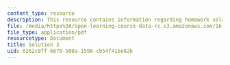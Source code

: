 ```yaml
---
content_type: resource
description: This resource contains information regarding homework solution 3.
file: /media/https%3A/open-learning-course-data-rc.s3.amazonaws.com/16-50-introduction-to-propulsion-systems-spring-2012/0262c8ff6670508a1598cb54f41be82b_MIT16_50S12_sol3.pdf
file_type: application/pdf
resourcetype: Document
title: Solution 3
uid: 0262c8ff-6670-508a-1598-cb54f41be82b
---
```

